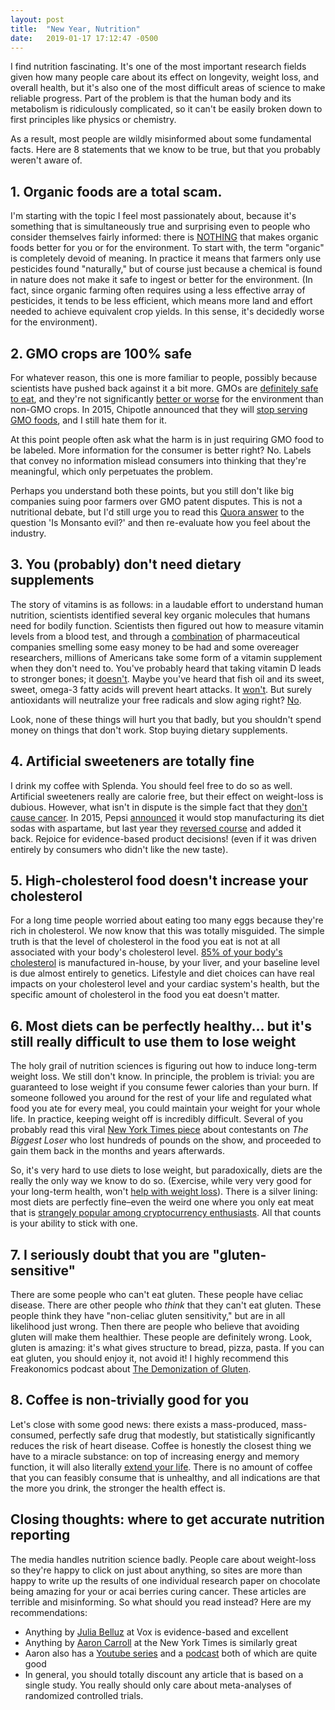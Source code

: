 ```yaml
---
layout: post
title:  "New Year, Nutrition"
date:   2019-01-17 17:12:47 -0500
---
```


I find nutrition fascinating. It's one of the most important research fields given how many people care about its effect on longevity, weight loss, and overall health, but it's also one of the most difficult areas of science to make reliable progress. Part of the problem is that the human body and its metabolism is ridiculously complicated, so it can't be easily broken down to first principles like physics or chemistry.

As a result, most people are wildly misinformed about some fundamental facts. Here are 8 statements that we know to be true, but that you probably weren't aware of.

<!--more-->

## 1. Organic foods are a total scam.

I'm starting with the topic I feel most passionately about, because it's something that is simultaneously true and surprising even to people who consider themselves fairly informed: there is [NOTHING](https://www.vox.com/2014/7/16/5899347/organic-produce-debate-healthier-more-nutritious) that makes organic foods better for you or for the environment. To start with, the term "organic" is completely devoid of meaning. In practice it means that farmers only use pesticides found "naturally," but of course just because a chemical is found in nature does not make it safe to ingest or better for the environment. (In fact, since organic farming often requires using a less effective array of pesticides, it tends to be less efficient, which means more land and effort needed to achieve equivalent crop yields. In this sense, it's decidedly worse for the environment).

## 2. GMO crops are 100% safe

For whatever reason, this one is more familiar to people, possibly because scientists have pushed back against it a bit more. GMOs are [definitely safe to eat](https://www.vox.com/2014/11/3/18092736/are-gmos-safe-to-eat), and they're not significantly [better or worse](https://www.vox.com/2014/11/3/18092738/are-gm-crops-good-or-bad-for-the-environment) for the environment than non-GMO crops. In 2015, Chipotle announced that they will [stop serving GMO foods](https://www.vox.com/2015/4/27/8505167/chipotle-GMOs), and I still hate them for it.

At this point people often ask what the harm is in just requiring GMO food to be labeled. More information for the consumer is better right? No. Labels that convey no information mislead consumers into thinking that they're meaningful, which only perpetuates the problem.

Perhaps you understand both these points, but you still don't like big companies suing poor farmers over GMO patent disputes. This is not a nutritional debate, but I'd still urge you to read this [Quora answer](https://www.quora.com/Is-Monsanto-evil) to the question 'Is Monsanto evil?' and then re-evaluate how you feel about the industry.

## 3. You (probably) don't need dietary supplements

The story of vitamins is as follows: in a laudable effort to understand human nutrition, scientists identified several key organic molecules that humans need for bodily function. Scientists then figured out how to measure vitamin levels from a blood test, and through a [combination](https://www.nytimes.com/2018/08/18/business/vitamin-d-michael-holick.html) of pharmaceutical companies smelling some easy money to be had and some overeager researchers, millions of Americans take some form of a vitamin supplement when they don't need to. You've probably heard that taking vitamin D leads to stronger bones; it [doesn't](https://www.vox.com/2018/10/4/17933880/vitamin-d-health-sun-diet). Maybe you've heard that fish oil and its sweet, sweet, omega-3 fatty acids will prevent heart attacks. It [won't](https://www.vox.com/2018/11/19/18097613/benefits-fish-oil-supplements). But surely antioxidants will neutralize your free radicals and slow aging right? [No](https://www.ncbi.nlm.nih.gov/pubmed/24045742).

Look, none of these things will hurt you that badly, but you shouldn't spend money on things that don't work. Stop buying dietary supplements.

## 4. Artificial sweeteners are totally fine

I drink my coffee with Splenda. You should feel free to do so as well. Artificial sweeteners really are calorie free, but their effect on weight-loss is dubious. However, what isn't in dispute is the simple fact that they [don't cause cancer](https://www.youtube.com/watch?v=Mf82FfX-wuU). In 2015, Pepsi [announced](https://www.vox.com/2015/4/25/8494707/aspartame-dangerous) it would stop manufacturing its diet sodas with aspartame, but last year they [reversed course](https://adage.com/article/cmo-strategy/reversing-diet-pepsi-aspartame/312432/) and added it back. Rejoice for evidence-based product decisions! (even if it was driven entirely by consumers who didn't like the new taste).

## 5. High-cholesterol food doesn't increase your cholesterol

For a long time people worried about eating too many eggs because they're rich in cholesterol. We now know that this was totally misguided. The simple truth is that the level of cholesterol in the food you eat is not at all associated with your body's cholesterol level. [85% of your body's cholesterol](https://health.clevelandclinic.org/why-you-should-no-longer-worry-about-cholesterol-in-food/) is manufactured in-house, by your liver, and your baseline level is due almost entirely to genetics. Lifestyle and diet choices can have real impacts on your cholesterol level and your cardiac system's health, but the specific amount of cholesterol in the food you eat doesn't matter.

## 6. Most diets can be perfectly healthy... but it's still really difficult to use them to lose weight

The holy grail of nutrition sciences is figuring out how to induce long-term weight loss. We still don't know. In principle, the problem is trivial: you are guaranteed to lose weight if you consume fewer calories than your burn. If someone followed you around for the rest of your life and regulated what food you ate for every meal, you could maintain your weight for your whole life. In practice, keeping weight off is incredibly difficult. Several of you probably read this viral [New York Times piece](https://www.nytimes.com/2016/05/02/health/biggest-loser-weight-loss.html) about contestants on *The Biggest Loser* who lost hundreds of pounds on the show, and proceeded to gain them back in the months and years afterwards.

So, it's very hard to use diets to lose weight, but paradoxically, diets are the really the only way we know to do so. (Exercise, while very very good for your long-term health, won't [help with weight loss](https://www.vox.com/2016/4/28/11518804/weight-loss-exercise-myth-burn-calories)). There is a silver lining: most diets are perfectly fine–even the weird one where you only eat meat that is [strangely popular among cryptocurrency enthusiasts](https://motherboard.vice.com/en_us/article/ne74nw/inside-the-world-of-the-bitcoin-carnivores). All that counts is your ability to stick with one.

## 7. I seriously doubt that you are "gluten-sensitive"

There are some people who can't eat gluten. These people have celiac disease. There are other people who *think* that they can't eat gluten. These people think they have "non-celiac gluten sensitivity," but are in all likelihood just wrong. Then there are people who believe that avoiding gluten will make them healthier. These people are definitely wrong. Look, gluten is amazing: it's what gives structure to bread, pizza, pasta. If you can eat gluten, you should enjoy it, not avoid it! I highly recommend this Freakonomics podcast about [The Demonization of Gluten](http://freakonomics.com/podcast/demonization-gluten/).

## 8. Coffee is non-trivially good for you

Let's close with some good news: there exists a mass-produced, mass-consumed, perfectly safe drug that modestly, but statistically significantly reduces the risk of heart disease. Coffee is honestly the closest thing we have to a miracle substance: on top of increasing energy and memory function, it will also literally [extend your life](https://www.youtube.com/watch?v=ly1NjibK79U). There is no amount of coffee that you can feasibly consume that is unhealthy, and all indications are that the more you drink, the stronger the health effect is.

## Closing thoughts: where to get accurate nutrition reporting

The media handles nutrition science badly. People care about weight-loss so they're happy to click on just about anything, so sites are more than happy to write up the results of one individual research paper on chocolate being amazing for your or acai berries curing cancer. These articles are terrible and misinforming. So what should you read instead? Here are my recommendations:

 * Anything by [Julia Belluz](https://www.vox.com/authors/julia-belluz) at Vox is evidence-based and excellent
 * Anything by [Aaron Carroll](https://www.nytimes.com/by/aaron-e-carroll) at the New York Times is similarly great
 * Aaron also has a [Youtube series](https://www.youtube.com/user/thehealthcaretriage) and a [podcast](https://itunes.apple.com/us/podcast/healthcare-triage-podcast/id999134849?mt=2) both of which are quite good
 * In general, you should totally discount any article that is based on a single study. You really should only care about meta-analyses of randomized controlled trials.
